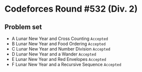 Codeforces Round #532 (Div. 2)
==============================
Problem set
-----------
* A	Lunar New Year and Cross Counting `Accepted` <br> 
* B	Lunar New Year and Food Ordering `Accepted` <br> 
* C	Lunar New Year and Number Division `Accepted` <br> 
* D	Lunar New Year and a Wander `Accepted` <br> 
* E	Lunar New Year and Red Envelopes `Accepted` <br> 
* F Lunar New Year and a Recursive Sequence `Accepted` <br> 
